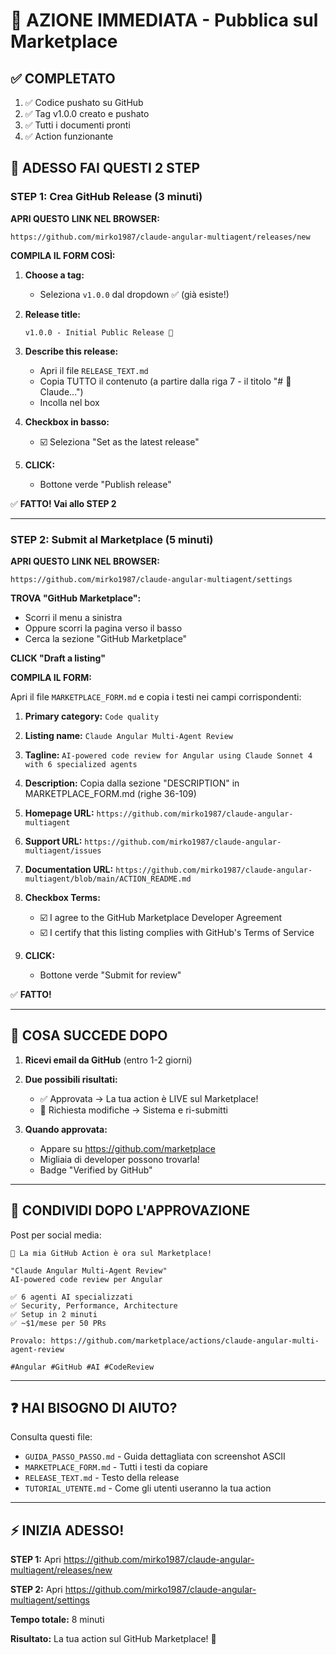 # 🚀 AZIONE IMMEDIATA - Pubblica sul Marketplace

## ✅ COMPLETATO

1. ✅ Codice pushato su GitHub
2. ✅ Tag v1.0.0 creato e pushato
3. ✅ Tutti i documenti pronti
4. ✅ Action funzionante

## 🎯 ADESSO FAI QUESTI 2 STEP

### STEP 1: Crea GitHub Release (3 minuti)

**APRI QUESTO LINK NEL BROWSER:**
```
https://github.com/mirko1987/claude-angular-multiagent/releases/new
```

**COMPILA IL FORM COSÌ:**

1. **Choose a tag:**
   - Seleziona `v1.0.0` dal dropdown ✅ (già esiste!)

2. **Release title:**
   ```
   v1.0.0 - Initial Public Release 🚀
   ```

3. **Describe this release:**
   - Apri il file `RELEASE_TEXT.md`
   - Copia TUTTO il contenuto (a partire dalla riga 7 - il titolo "# 🚀 Claude...")
   - Incolla nel box

4. **Checkbox in basso:**
   - ☑️ Seleziona "Set as the latest release"

5. **CLICK:**
   - Bottone verde "Publish release"

✅ **FATTO! Vai allo STEP 2**

---

### STEP 2: Submit al Marketplace (5 minuti)

**APRI QUESTO LINK NEL BROWSER:**
```
https://github.com/mirko1987/claude-angular-multiagent/settings
```

**TROVA "GitHub Marketplace":**
- Scorri il menu a sinistra
- Oppure scorri la pagina verso il basso
- Cerca la sezione "GitHub Marketplace"

**CLICK "Draft a listing"**

**COMPILA IL FORM:**

Apri il file `MARKETPLACE_FORM.md` e copia i testi nei campi corrispondenti:

1. **Primary category:** `Code quality`
2. **Listing name:** `Claude Angular Multi-Agent Review`
3. **Tagline:** `AI-powered code review for Angular using Claude Sonnet 4 with 6 specialized agents`
4. **Description:** Copia dalla sezione "DESCRIPTION" in MARKETPLACE_FORM.md (righe 36-109)
5. **Homepage URL:** `https://github.com/mirko1987/claude-angular-multiagent`
6. **Support URL:** `https://github.com/mirko1987/claude-angular-multiagent/issues`
7. **Documentation URL:** `https://github.com/mirko1987/claude-angular-multiagent/blob/main/ACTION_README.md`

8. **Checkbox Terms:**
   - ☑️ I agree to the GitHub Marketplace Developer Agreement
   - ☑️ I certify that this listing complies with GitHub's Terms of Service

9. **CLICK:**
   - Bottone verde "Submit for review"

✅ **FATTO!**

---

## 🎉 COSA SUCCEDE DOPO

1. **Ricevi email da GitHub** (entro 1-2 giorni)
2. **Due possibili risultati:**
   - ✅ Approvata → La tua action è LIVE sul Marketplace!
   - 🔧 Richiesta modifiche → Sistema e ri-submitti

3. **Quando approvata:**
   - Appare su https://github.com/marketplace
   - Migliaia di developer possono trovarla!
   - Badge "Verified by GitHub"

---

## 📱 CONDIVIDI DOPO L'APPROVAZIONE

Post per social media:

```
🚀 La mia GitHub Action è ora sul Marketplace!

"Claude Angular Multi-Agent Review"
AI-powered code review per Angular

✅ 6 agenti AI specializzati
✅ Security, Performance, Architecture
✅ Setup in 2 minuti
✅ ~$1/mese per 50 PRs

Provalo: https://github.com/marketplace/actions/claude-angular-multi-agent-review

#Angular #GitHub #AI #CodeReview
```

---

## ❓ HAI BISOGNO DI AIUTO?

Consulta questi file:
- `GUIDA_PASSO_PASSO.md` - Guida dettagliata con screenshot ASCII
- `MARKETPLACE_FORM.md` - Tutti i testi da copiare
- `RELEASE_TEXT.md` - Testo della release
- `TUTORIAL_UTENTE.md` - Come gli utenti useranno la tua action

---

## ⚡ INIZIA ADESSO!

**STEP 1:** Apri https://github.com/mirko1987/claude-angular-multiagent/releases/new

**STEP 2:** Apri https://github.com/mirko1987/claude-angular-multiagent/settings

**Tempo totale:** 8 minuti

**Risultato:** La tua action sul GitHub Marketplace! 🎊
